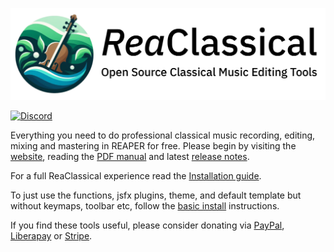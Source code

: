 ![logo](https://github.com/chmaha/ReaClassical/raw/main/docs/images/reaclassical_os.png)

[![Discord](https://img.shields.io/discord/1289215811613102207.svg?label=Discord&logo=discord&logoColor=ffffff&color=7389D8&labelColor=6A7EC2)](https://discord.gg/rTWxWyGE)

Everything you need to do professional classical music recording, editing, mixing and mastering in REAPER for free. Please begin by visiting the [website](https://reaclassical.org), reading the [PDF manual](https://github.com/chmaha/ReaClassical/raw/main/PDF-Manual/ReaClassical-Manual.pdf) and latest [release notes](https://github.com/chmaha/ReaClassical/raw/main/release_notes.pdf).

For a full ReaClassical experience read the [Installation guide](https://github.com/chmaha/ReaClassical/blob/main/install_instructions.md).

To just use the functions, jsfx plugins, theme, and default template but without keymaps, toolbar etc, follow the [basic install](https://github.com/chmaha/ReaClassical/blob/main/install_instructions.md#basic-manual-install-inside-your-existing-reaper-install) instructions.

If you find these tools useful, please consider donating via [PayPal](https://www.paypal.com/donate/?hosted_button_id=PKJLC3E2UPW6C), [Liberapay](https://liberapay.com/reaclassical/) or [Stripe](https://donate.stripe.com/00g5mydzCftQdpeaEE).
